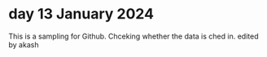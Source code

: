 # day 13 January 2024
This is a sampling for Github.
Chceking whether the data is ched in.
edited by akash
